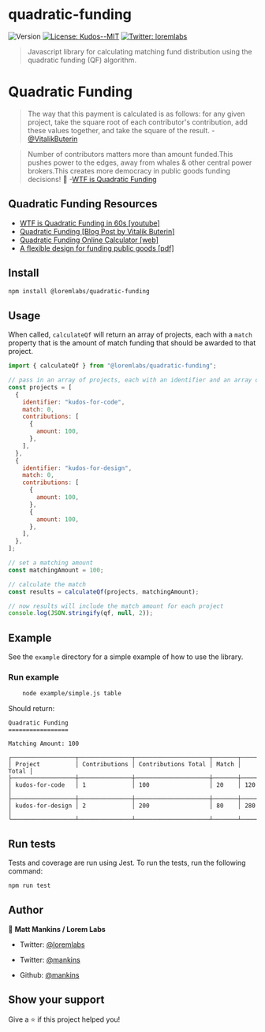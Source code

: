 # quadratic-funding

![Version](https://img.shields.io/badge/version-0.0.5-blue.svg?cacheSeconds=2592000)
[![License: Kudos--MIT](https://img.shields.io/badge/License-Kudos--MIT-yellow.svg)](#)
[![Twitter: loremlabs](https://img.shields.io/twitter/follow/loremlabs.svg?style=social)](https://twitter.com/loremlabs)

> Javascript library for calculating matching fund distribution using the quadratic funding (QF) algorithm.

# Quadratic Funding

> The way that this payment is calculated is as follows: for any given project, take the square root of each contributor's contribution, add these values together, and take the square of the result. - [@VitalikButerin](https://vitalik.ca/general/2019/12/07/quadratic.html)

> Number of contributors matters more than amount funded.This pushes power to the edges, away from whales & other central power brokers.This creates more democracy in public goods funding decisions! 🦄 -[WTF is Quadratic Funding](https://wtfisqf.com/)

## Quadratic Funding Resources

- [WTF is Quadratic Funding in 60s [youtube]](https://www.youtube.com/watch?v=HJljTtLnymE&t=3s)
- [Quadratic Funding [Blog Post by Vitalik Buterin]](https://vitalik.ca/general/2019/12/07/quadratic.html)
- [Quadratic Funding Online Calculator [web]](https://wtfisqf.com/)
- [A flexible design for funding public goods [pdf]](https://arxiv.org/pdf/1809.06421.pdf)

## Install

```sh
npm install @loremlabs/quadratic-funding
```

## Usage

When called, `calculateQf` will return an array of projects, each with a `match` property that is the amount of match funding that should be awarded to that project.

```js
import { calculateQf } from "@loremlabs/quadratic-funding";

// pass in an array of projects, each with an identifier and an array of contributions
const projects = [
  {
    identifier: "kudos-for-code",
    match: 0,
    contributions: [
      {
        amount: 100,
      },
    ],
  },
  {
    identifier: "kudos-for-design",
    match: 0,
    contributions: [
      {
        amount: 100,
      },
      {
        amount: 100,
      },
    ],
  },
];

// set a matching amount
const matchingAmount = 100;

// calculate the match
const results = calculateQf(projects, matchingAmount);

// now results will include the match amount for each project
console.log(JSON.stringify(qf, null, 2));
```

## Example

See the `example` directory for a simple example of how to use the library.

### Run example

```sh
    node example/simple.js table
```

Should return:

```
Quadratic Funding
=================

Matching Amount: 100

┌──────────────────┬───────────────┬─────────────────────┬───────┬───────┐
│ Project          │ Contributions │ Contributions Total │ Match │ Total │
├──────────────────┼───────────────┼─────────────────────┼───────┼───────┤
│ kudos-for-code   │ 1             │ 100                 │ 20    │ 120   │
├──────────────────┼───────────────┼─────────────────────┼───────┼───────┤
│ kudos-for-design │ 2             │ 200                 │ 80    │ 280   │
└──────────────────┴───────────────┴─────────────────────┴───────┴───────┘
```

## Run tests

Tests and coverage are run using Jest. To run the tests, run the following command:

```sh
npm run test
```

## Author

👤 **Matt Mankins / Lorem Labs**

- Twitter: [@loremlabs](https://twitter.com/loremlabs)

- Twitter: [@mankins](https://twitter.com/mankins)
- Github: [@mankins](https://github.com/mankins)

## Show your support

Give a ⭐️ if this project helped you!
